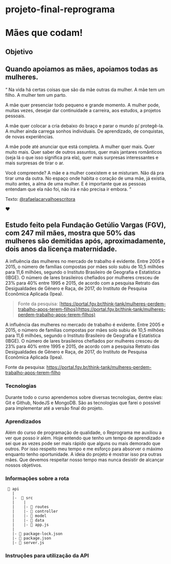 # projeto-final-reprograma


# Mães que codam! 

## Objetivo

## Quando apoiamos as mães, apoiamos todas as mulheres.

“ Na vida há certas coisas que são da mãe outras da mulher. A mãe tem um filho. A mulher tem um parto.

A mãe quer presenciar todo pequeno e grande momento. A mulher pode, muitas vezes, desejar dar continuidade a carreira, aos estudos, a projetos pessoais.

A mãe quer colocar a cria debaixo do braço e parar o mundo p/ protegê-la. A mulher ainda carrega sonhos individuais. De aprendizado, de conquistas, de novas experiências.

A mãe pode até anunciar que está completa. A mulher quer mais. Quer muito mais. Quer saber de outros assuntos, quer mais jantares românticos (seja lá o que isso significa pra ela), quer mais surpresas interessantes e mais surpresas de tirar o ar. 

Você compreende? A mãe e a mulher coexistem e se misturam. Não dá pra tirar uma da outra. No espaço onde habita o coração de uma mãe, já existia, muito antes, a alma de uma mulher. E é importante que as pessoas entendam que ela não foi, não irá e não precisa ir embora. “

Texto: [@rafaelacarvalhoescritora](https://www.instagram.com/rafaelacarvalhoescritora/)

♥️

## Estudo feito pela Fundação Getúlio Vargas (FGV), com 247 mil mães, mostra que 50% das mulheres são demitidas após, aproximadamente, dois anos da licença maternidade.

A influência das mulheres no mercado de trabalho é evidente. Entre 2005 e 2015, o número de famílias compostas por mães solo subiu de 10,5 milhões para 11,6 milhões, segundo o Instituto Brasileiro de Geografia e Estatística (IBGE). O número de lares brasileiros chefiados por mulheres cresceu de 23% para 40% entre 1995 e 2015, de acordo com a pesquisa Retrato das Desigualdades de Gênero e Raça, de 2017, do Instituto de Pesquisa Econômica Aplicada (Ipea).

> Fonte da pesquisa: [https://portal.fgv.br/think-tank/mulheres-perdem-trabalho-apos-terem-filhos](https://portal.fgv.br/think-tank/mulheres-perdem-trabalho-apos-terem-filhos)

A influência das mulheres no mercado de trabalho é evidente. Entre 2005 e 2015, o número de famílias compostas por mães solo subiu de 10,5 milhões para 11,6 milhões, segundo o Instituto Brasileiro de Geografia e Estatística (IBGE). O número de lares brasileiros chefiados por mulheres cresceu de 23% para 40% entre 1995 e 2015, de acordo com a pesquisa Retrato das Desigualdades de Gênero e Raça, de 2017, do Instituto de Pesquisa Econômica Aplicada (Ipea).

Fonte da pesquisa: https://portal.fgv.br/think-tank/mulheres-perdem-trabalho-apos-terem-filho

### Tecnologias

Durante todo o curso aprendemos sobre diversas tecnologias, dentre elas: Git e Github, NodeJS e MongoDB. São as tecnologias que farei o possível para implementar até a versão final do projeto.


### Aprendizados

Além do curso de programação de qualidade, o Reprograma me auxiliou a ver que posso ir além. Hoje entendo que tenho um tempo de aprendizado e sei que as vezes pode ser mais rápido que alguns ou mais demorado que outros. Por isso respeito meu tempo e me esforço para absorver o máximo enquanto tenho oportunidade.
A ideia do projeto é mostrar isso pra outras mães. Que devemos respeitar nosso tempo mas nunca desistir de alcançar nossos objetivos. 



### Informações sobre a rota

```
 📁 api
   |
   |-  📁 src
   |    |  
   |    |- 📁 routes
   |    |- 📁 controller
   |    |- 📁 model
   |    |- 📁 data
   |    |- 📄 app.js
   |
   |- 📄 package-lock.json 
   |- 📄 package.json 
   |- 📄 server.js
```

### Instruções para utilização da API
